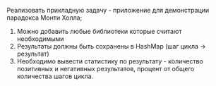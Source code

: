 Реализовать прикладную задачу - приложение для демонстрации парадокса Монти Холла; <br>
1. Можно добавить любые библиотеки которые считают необходимыми
2. Результаты должны быть сохранены в HashMap (шаг цикла -> результат)
3. Необходимо вывести статистику по результату - количество позитивных и негативных результатов, процент от общего количества шагов цикла.